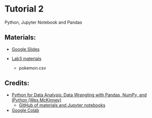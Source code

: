 # Tutorial 2

Python, Jupyter Notebook and Pandas

## Materials:

- [Google Slides](https://bit.ly/vis-t04)

- [Lab3 materials](./lab3)
  - pokemon.csv

## Credits:
- [Python for Data Analysis: Data Wrangling with Pandas, NumPy, and IPython (Wes McKinney)](https://www.amazon.com/dp/1449319793)
  - [GitHub of materials and Jupyter notebooks](https://github.com/wesm/pydata-book)
- [Google Colab](https://colab.research.google.com/)
